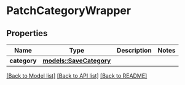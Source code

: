 # PatchCategoryWrapper

## Properties

Name | Type | Description | Notes
------------ | ------------- | ------------- | -------------
**category** | [**models::SaveCategory**](SaveCategory.md) |  | 

[[Back to Model list]](../README.md#documentation-for-models) [[Back to API list]](../README.md#documentation-for-api-endpoints) [[Back to README]](../README.md)


